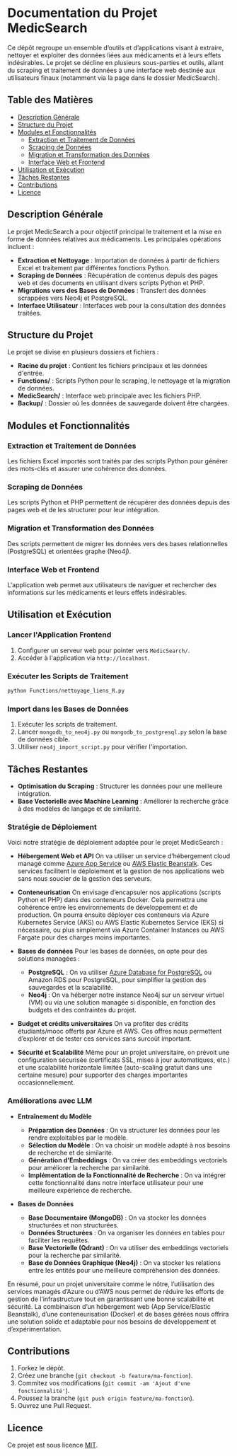 # Documentation du Projet MedicSearch

Ce dépôt regroupe un ensemble d’outils et d’applications visant à extraire, nettoyer et exploiter des données liées aux médicaments et à leurs effets indésirables. Le projet se décline en plusieurs sous-parties et outils, allant du scraping et traitement de données à une interface web destinée aux utilisateurs finaux (notamment via la page dans le dossier MedicSearch).

## Table des Matières

- [Description Générale](#description-generale)
- [Structure du Projet](#structure-du-projet)
- [Modules et Fonctionnalités](#modules-et-fonctionnalites)
  - [Extraction et Traitement de Données](#extraction-et-traitement-de-donnees)
  - [Scraping de Données](#scraping-de-donnees)
  - [Migration et Transformation des Données](#migration-et-transformation-des-donnees)
  - [Interface Web et Frontend](#interface-web-et-frontend)
- [Utilisation et Exécution](#utilisation-et-execution)
- [Tâches Restantes](#taches-restantes)
- [Contributions](#contributions)
- [Licence](#licence)

## Description Générale

Le projet MedicSearch a pour objectif principal le traitement et la mise en forme de données relatives aux médicaments. Les principales opérations incluent :

- **Extraction et Nettoyage** : Importation de données à partir de fichiers Excel et traitement par différentes fonctions Python.
- **Scraping de Données** : Récupération de contenus depuis des pages web et des documents en utilisant divers scripts Python et PHP.
- **Migrations vers des Bases de Données** : Transfert des données scrappées vers Neo4j et PostgreSQL.
- **Interface Utilisateur** : Interfaces web pour la consultation des données traitées.

## Structure du Projet

Le projet se divise en plusieurs dossiers et fichiers :

- **Racine du projet** : Contient les fichiers principaux et les données d'entrée.
- **Functions/** : Scripts Python pour le scraping, le nettoyage et la migration de données.
- **MedicSearch/** : Interface web principale avec les fichiers PHP.
- **Backup/** : Dossier où les données de sauvegarde doivent être chargées.

## Modules et Fonctionnalités

### Extraction et Traitement de Données

Les fichiers Excel importés sont traités par des scripts Python pour générer des mots-clés et assurer une cohérence des données.

### Scraping de Données

Les scripts Python et PHP permettent de récupérer des données depuis des pages web et de les structurer pour leur intégration.

### Migration et Transformation des Données

Des scripts permettent de migrer les données vers des bases relationnelles (PostgreSQL) et orientées graphe (Neo4j).

### Interface Web et Frontend

L'application web permet aux utilisateurs de naviguer et rechercher des informations sur les médicaments et leurs effets indésirables.

## Utilisation et Exécution

### Lancer l'Application Frontend

1. Configurer un serveur web pour pointer vers `MedicSearch/`.
2. Accéder à l'application via `http://localhost`.

### Exécuter les Scripts de Traitement

```sh
python Functions/nettoyage_liens_R.py
```

### Import dans les Bases de Données

1. Exécuter les scripts de traitement.
2. Lancer `mongodb_to_neo4j.py` ou `mongodb_to_postgresql.py` selon la base de données cible.
3. Utiliser `neo4j_import_script.py` pour vérifier l'importation.

## Tâches Restantes

- **Optimisation du Scraping** : Structurer les données pour une meilleure intégration.
- **Base Vectorielle avec Machine Learning** : Améliorer la recherche grâce à des modèles de langage et de similarité.

### Stratégie de Déploiement

Voici notre stratégie de déploiement adaptée pour le projet MedicSearch :

- **Hébergement Web et API**
  On va utiliser un service d’hébergement cloud managé comme [Azure App Service](https://azure.microsoft.com/fr-fr/services/app-service/) ou [AWS Elastic Beanstalk](https://aws.amazon.com/fr/elasticbeanstalk/). Ces services facilitent le déploiement et la gestion de nos applications web sans nous soucier de la gestion des serveurs.

- **Conteneurisation**
  On envisage d’encapsuler nos applications (scripts Python et PHP) dans des conteneurs Docker. Cela permettra une cohérence entre les environnements de développement et de production. On pourra ensuite déployer ces conteneurs via Azure Kubernetes Service (AKS) ou AWS Elastic Kubernetes Service (EKS) si nécessaire, ou plus simplement via Azure Container Instances ou AWS Fargate pour des charges moins importantes.

- **Bases de données**
  Pour les bases de données, on opte pour des solutions managées :
  - **PostgreSQL** : On va utiliser [Azure Database for PostgreSQL](https://azure.microsoft.com/fr-fr/services/postgresql/) ou Amazon RDS pour PostgreSQL, pour simplifier la gestion des sauvegardes et la scalabilité.
  - **Neo4j** : On va héberger notre instance Neo4j sur un serveur virtuel (VM) ou via une solution managée si disponible, en fonction des budgets et des contraintes du projet.

- **Budget et crédits universitaires**
  On va profiter des crédits étudiants/mooc offerts par Azure et AWS. Ces offres nous permettent d’explorer et de tester ces services sans surcoût important.

- **Sécurité et Scalabilité**
  Même pour un projet universitaire, on prévoit une configuration sécurisée (certificats SSL, mises à jour automatiques, etc.) et une scalabilité horizontale limitée (auto-scaling gratuit dans une certaine mesure) pour supporter des charges importantes occasionnellement.

### Améliorations avec LLM

- **Entraînement du Modèle**
  - **Préparation des Données** : On va structurer les données pour les rendre exploitables par le modèle.
  - **Sélection du Modèle** : On va choisir un modèle adapté à nos besoins de recherche et de similarité.
  - **Génération d'Embeddings** : On va créer des embeddings vectoriels pour améliorer la recherche par similarité.
  - **Implémentation de la Fonctionnalité de Recherche** : On va intégrer cette fonctionnalité dans notre interface utilisateur pour une meilleure expérience de recherche.

- **Bases de Données**
  - **Base Documentaire (MongoDB)** : On va stocker les données structurées et non structurées.
  - **Données Structurées** : On va organiser les données en tables pour faciliter les requêtes.
  - **Base Vectorielle (Qdrant)** : On va utiliser des embeddings vectoriels pour la recherche par similarité.
  - **Base de Données Graphique (Neo4j)** : On va stocker les relations entre les entités pour une meilleure compréhension des données.

En résumé, pour un projet universitaire comme le nôtre, l’utilisation des services managés d’Azure ou d’AWS nous permet de réduire les efforts de gestion de l’infrastructure tout en garantissant une bonne scalabilité et sécurité. La combinaison d’un hébergement web (App Service/Elastic Beanstalk), d’une conteneurisation (Docker) et de bases gérées nous offrira une solution solide et adaptable pour nos besoins de développement et d’expérimentation.

## Contributions

1. Forkez le dépôt.
2. Créez une branche (`git checkout -b feature/ma-fonction`).
3. Commitez vos modifications (`git commit -am 'Ajout d'une fonctionnalité'`).
4. Poussez la branche (`git push origin feature/ma-fonction`).
5. Ouvrez une Pull Request.

## Licence

Ce projet est sous licence [MIT](LICENSE).
